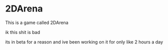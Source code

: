 # 2DArena
This is a game called 2DArena 

ik this shit is bad

its in beta for a reason and ive been working on it for only like 2 hours a day
